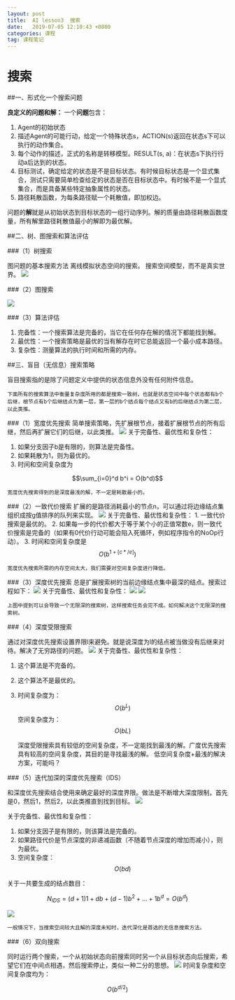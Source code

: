 ```yaml
---
layout: post
title:  AI lesson3  搜索
date:   2019-07-05 12:10:43 +0800
categories: 课程
tag: 课程笔记
---
```


# 搜索

##一、形式化一个搜索问题

**良定义的问题和解：**
一个**问题**包含：
1. Agent的初始状态
2. 描述Agent的可能行动，给定一个特殊状态s，ACTION(s)返回在状态s下可以执行的动作集合。
3. 每个动作的描述，正式的名称是转移模型。RESULT(s, a)：在状态s下执行行动a后达到的状态。
4. 目标测试，确定给定的状态是不是目标状态。有时候目标状态是一个显式集合，测试只需要简单检查给定的状态是否在目标状态中。有时候不是一个显式集合，而是具备某些特定抽象属性的状态。
5. 路径耗散函数，为每条路径赋一个耗散值，即加权边。

问题的**解**就是从初始状态到目标状态的一组行动序列。解的质量由路径耗散函数度量，所有解里路径耗散值最小的解即为最优解。

##二、树、图搜索和算法评估

###（1）树搜索

图问题的基本搜索方法
离线模拟状态空间的搜索。
搜索空间模型，而不是真实世界。
![](imgs/20190704-174307.png)

###（2）图搜索

![](imgs/20190704-174757.png)

###（3）算法评估

1. 完备性：一个搜索算法是完备的，当它在任何存在解的情况下都能找到解。
2. 最优性：一个搜索策略是最优的当有解存在时它总能返回一个最小成本路径。
3. 复杂性：测量算法的执行时间和所需的内存。

##三、盲目（无信息）搜索策略

盲目搜索指的是除了问题定义中提供的状态信息外没有任何附件信息。

	下面所有的搜索算法中衡量复杂度所用的都是搜索一致树，也就是状态空间中每个状态都有b个后继，根节点有b个后继结点为第一层，第一层的b个结点每个结点又有b的后继结点为第二层，以此类推。

###（1）宽度优先搜索
简单搜索策略，先扩展根节点，接着扩展根节点的所有后继，然后再扩展它们的后继，以此类推。
![](imgs/20190704-180357.png)
关于完备性、最优性和复杂性：
1. 如果分支因子b是有限的，则算法是完备性。
2. 如果耗散为1，则为最优的。
3. 时间和空间复杂度为

$$\sum_{i=0}^d b^i = O(b^d)$$

	宽度优先搜索得到的是深度最浅的解，不一定是耗散最小的。

###（2）一致代价搜索
扩展的是路径消耗最小的节点n，可以通过将边缘结点集组织成按g值排序的队列来实现。
![](imgs/20190704-184504.png)
关于完备性、最优性和复杂性：
	1. 一致代价搜索是最优的。
	2. 如果每一步的代价都大于等于某个小的正值常数e，则一致代价搜索是完备的（如果有0代价行动可能会陷入死循环，例如程序指令的NoOp行动）。
	3. 时间和空间复杂度是
$$O(b^{1+[c*/e]})$$

	宽度优先搜索所需的内存空间太大，我们需要对空间复杂度进行降低。

###（3）深度优先搜索
总是扩展搜索树的当前边缘结点集中最深的结点。搜索过程如下：
![](imgs/20190704-185113.png)
关于完备性、最优性和复杂性：
![](imgs/20190704-185240.png)
![](imgs/20190704-185322.png)
	
	上图中提到可以会导致一个无限深的搜索树，这样搜索任务会完不成。如何解决这个无限深的搜索树。

###（4）深度受限搜索

通过对深度优先搜索设置界限l来避免。就是说深度为l的结点被当做没有后继来对待。解决了无穷路径的问题。
![](imgs/20190705-102523.png)
关于完备性、最优性和复杂性：
1. 这个算法是不完备的。
2. 这个算法不是最优的。
3. 时间复杂度为：
$$O(b^L)$$
空间复杂度为：
$$O(bL)$$

	深度受限搜索具有较低的空间复杂度，不一定能找到最浅的解。广度优先搜索具有较高的空间复杂度，其目的是寻找最浅的解。
	低空间复杂度+最浅的解决方案，可能吗？

###（5）迭代加深的深度优先搜索（IDS）

和深度优先搜索结合使用来确定最好的深度界限。做法是不断增大深度限制，首先是0，然后1，然后2，以此类推直到找到目标。
![](imgs/20190705-104010.png)

关于完备性、最优性和复杂性：
1. 如果分支因子是有限的，则该算法是完备的。
2. 如果路径代价是节点深度的非递减函数（不随着节点深度的增加而减小），则为最优。
3. 空间复杂度：
$$O(bd)$$

关于一共要生成的结点数目：

$$N_{IDS}=(d+1)1+db+(d-1)b^2+{...}+1b^d=O(b^d)$$

![](imgs/20190705-111337.png)

	一般情况下，当搜索空间较大且解的深度未知时，迭代深化是首选的无信息搜索方法。

###（6）双向搜索

同时运行两个搜索，一个从初始状态向前搜索同时另一个从目标状态向后搜索，希望它们在中间点相遇，然后搜索停止，类似一种二分的思想。
![](imgs/20190705-115004.png)
时间复杂度和空间复杂度均为：

$$O(b^{d/2})$$
